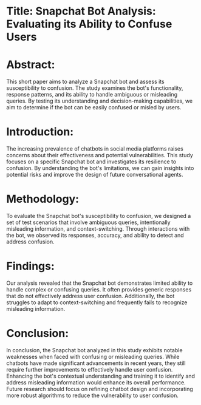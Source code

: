 
# Title: Snapchat Bot Analysis: Evaluating its Ability to Confuse Users

# Abstract:
This short paper aims to analyze a Snapchat bot and assess its susceptibility to confusion. The study examines the bot's functionality, response patterns, and its ability to handle ambiguous or misleading queries. By testing its understanding and decision-making capabilities, we aim to determine if the bot can be easily confused or misled by users.

# Introduction:
The increasing prevalence of chatbots in social media platforms raises concerns about their effectiveness and potential vulnerabilities. This study focuses on a specific Snapchat bot and investigates its resilience to confusion. By understanding the bot's limitations, we can gain insights into potential risks and improve the design of future conversational agents.

# Methodology:
To evaluate the Snapchat bot's susceptibility to confusion, we designed a set of test scenarios that involve ambiguous queries, intentionally misleading information, and context-switching. Through interactions with the bot, we observed its responses, accuracy, and ability to detect and address confusion.

# Findings:
Our analysis revealed that the Snapchat bot demonstrates limited ability to handle complex or confusing queries. It often provides generic responses that do not effectively address user confusion. Additionally, the bot struggles to adapt to context-switching and frequently fails to recognize misleading information.

# Conclusion:
In conclusion, the Snapchat bot analyzed in this study exhibits notable weaknesses when faced with confusing or misleading queries. While chatbots have made significant advancements in recent years, they still require further improvements to effectively handle user confusion. Enhancing the bot's contextual understanding and training it to identify and address misleading information would enhance its overall performance. Future research should focus on refining chatbot design and incorporating more robust algorithms to reduce the vulnerability to user confusion.